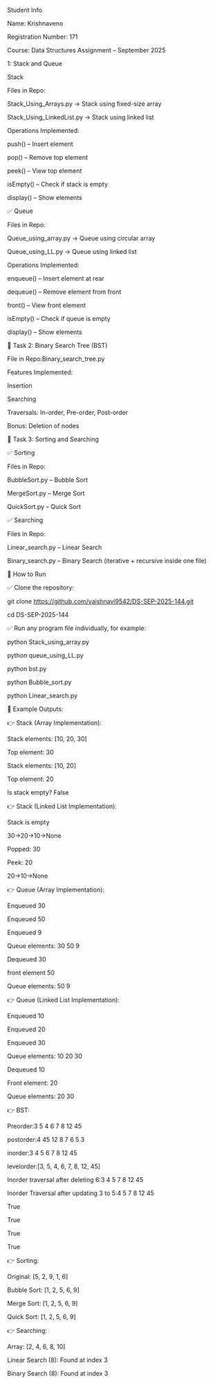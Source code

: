 Student Info

Name: Krishnaveno

Registration Number: 171

Course: Data Structures Assignment – September 2025

1: Stack and Queue

Stack

Files in Repo:

Stack_Using_Arrays.py → Stack using fixed-size array

Stack_Using_LinkedList.py → Stack using linked list

Operations Implemented:

push() – Insert element

pop() – Remove top element

peek() – View top element

isEmpty() – Check if stack is empty

display() – Show elements

✅ Queue

Files in Repo:

Queue_using_array.py → Queue using circular array

Queue_using_LL.py → Queue using linked list

Operations Implemented:

enqueue() – Insert element at rear

dequeue() – Remove element from front

front() – View front element

isEmpty() – Check if queue is empty

display() – Show elements

📌 Task 2: Binary Search Tree (BST)

File in Repo:Binary_search_tree.py

Features Implemented:

Insertion

Searching

Traversals: In-order, Pre-order, Post-order

Bonus: Deletion of nodes

📌 Task 3: Sorting and Searching

✅ Sorting

Files in Repo:

BubbleSort.py – Bubble Sort

MergeSort.py – Merge Sort

QuickSort.py – Quick Sort

✅ Searching

Files in Repo:

Linear_search.py – Linear Search

Binary_search.py – Binary Search (iterative + recursive inside one file)

📌 How to Run

✅ Clone the repository:

git clone https://github.com/vaishnavi9542/DS-SEP-2025-144.git

cd DS-SEP-2025-144

✅ Run any program file individually, for example:

python Stack_using_array.py

python queue_using_LL.py

python bst.py

python Bubble_sort.py

python Linear_search.py

📌 Example Outputs:

👉 Stack (Array Implementation):

Stack elements: [10, 20, 30]

Top element: 30

Stack elements: [10, 20]

Top element: 20

Is stack empty? False

👉 Stack (Linked List Implementation):

Stack is empty

30->20->10->None

Popped: 30

Peek: 20

20->10->None

👉 Queue (Array Implementation):

Enqueued 30

Enqueued 50

Enqueued 9

Queue elements: 30 50 9

Dequeued 30

front element 50

Queue elements: 50 9

👉 Queue (Linked List Implementation):

Enqueued 10

Enqueued 20

Enqueued 30

Queue elements: 10 20 30

Dequeued 10

Front element: 20

Queue elements: 20 30

👉 BST:

Preorder:3 5 4 6 7 8 12 45

postorder:4 45 12 8 7 6 5 3

inorder:3 4 5 6 7 8 12 45

levelorder:[3, 5, 4, 6, 7, 8, 12, 45]

Inorder traversal after deleting 6:3 4 5 7 8 12 45

Inorder Traversal after updating 3 to 5:4 5 7 8 12 45

True

True

True

True

👉 Sorting:

Original: [5, 2, 9, 1, 6]

Bubble Sort: [1, 2, 5, 6, 9]

Merge Sort: [1, 2, 5, 6, 9]

Quick Sort: [1, 2, 5, 6, 9]

👉 Searching:

Array: [2, 4, 6, 8, 10]

Linear Search (8): Found at index 3

Binary Search (8): Found at index 3

